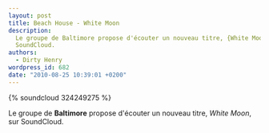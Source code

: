 ```yaml
---
layout: post
title: Beach House - White Moon
description:
  Le groupe de Baltimore propose d'écouter un nouveau titre, {White Moon}, sur
  SoundCloud.
authors:
  - Dirty Henry
wordpress_id: 682
date: "2010-08-25 10:39:01 +0200"
---
```


{% soundcloud 324249275 %}

Le groupe de **Baltimore** propose d'écouter un nouveau titre, _White Moon_, sur
SoundCloud.
